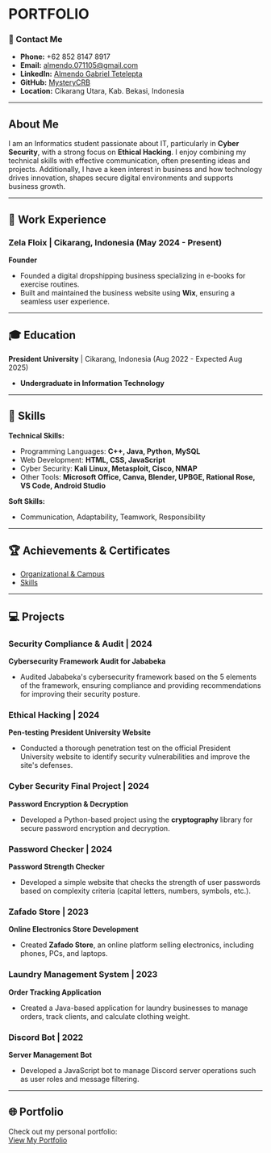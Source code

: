 # PORTFOLIO

### 📧 Contact Me
- **Phone:** +62 852 8147 8917
- **Email:** almendo.071105@gmail.com
- **LinkedIn:** [Almendo Gabriel Tetelepta](https://www.linkedin.com/in/almendo/)
- **GitHub:** [MysteryCRB](https://github.com/MysteryCRB)
- **Location:** Cikarang Utara, Kab. Bekasi, Indonesia

---

## About Me

I am an Informatics student passionate about IT, particularly in **Cyber Security**, with a strong focus on **Ethical Hacking**. I enjoy combining my technical skills with effective communication, often presenting ideas and projects. Additionally, I have a keen interest in business and how technology drives innovation, shapes secure digital environments and supports business growth.

---

## 💼 Work Experience

### Zela Floix | Cikarang, Indonesia (May 2024 - Present)  
**Founder**  
- Founded a digital dropshipping business specializing in e-books for exercise routines.
- Built and maintained the business website using **Wix**, ensuring a seamless user experience.

---

## 🎓 Education

**President University** | Cikarang, Indonesia (Aug 2022 - Expected Aug 2025)  
- **Undergraduate in Information Technology**

---

## 🌟 Skills

**Technical Skills:**
- Programming Languages: **C++, Java, Python, MySQL**
- Web Development: **HTML, CSS, JavaScript**
- Cyber Security: **Kali Linux, Metasploit, Cisco, NMAP**
- Other Tools: **Microsoft Office, Canva, Blender, UPBGE, Rational Rose, VS Code, Android Studio**

**Soft Skills:**
- Communication, Adaptability, Teamwork, Responsibility

---

## 🏆 Achievements & Certificates

- [Organizational & Campus](https://drive.google.com/drive/u/0/folders/1wbqBVS41PAANdIjKn4GPteMib-IZVMbd)
- [Skills](https://drive.google.com/drive/u/0/folders/1VYDwGrssZVvWHtI30pC3w2UzCJB6mgBY)

---

## 💻 Projects

### Security Compliance & Audit | 2024  
**Cybersecurity Framework Audit for Jababeka**  
- Audited Jababeka's cybersecurity framework based on the 5 elements of the framework, ensuring compliance and providing recommendations for improving their security posture.

### Ethical Hacking | 2024  
**Pen-testing President University Website**  
- Conducted a thorough penetration test on the official President University website to identify security vulnerabilities and improve the site's defenses.

### Cyber Security Final Project | 2024
**Password Encryption & Decryption**  
- Developed a Python-based project using the **cryptography** library for secure password encryption and decryption.

### Password Checker | 2024
**Password Strength Checker**  
- Developed a simple website that checks the strength of user passwords based on complexity criteria (capital letters, numbers, symbols, etc.).

### Zafado Store | 2023  
**Online Electronics Store Development**  
- Created **Zafado Store**, an online platform selling electronics, including phones, PCs, and laptops.

### Laundry Management System | 2023
**Order Tracking Application**  
- Created a Java-based application for laundry businesses to manage orders, track clients, and calculate clothing weight.

### Discord Bot | 2022
**Server Management Bot**  
- Developed a JavaScript bot to manage Discord server operations such as user roles and message filtering.

---

## 🌐 Portfolio

Check out my personal portfolio:  
[View My Portfolio](https://github.com/MysteryCRB)

